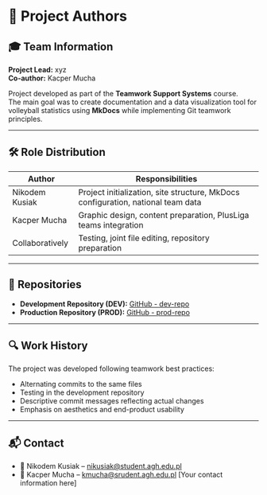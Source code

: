 # 👥 Project Authors

## 🎓 Team Information

**Project Lead:** xyz  
**Co-author:** Kacper Mucha

Project developed as part of the **Teamwork Support Systems** course.  
The main goal was to create documentation and a data visualization tool for volleyball statistics using **MkDocs** while implementing Git teamwork principles.

---

## 🛠️ Role Distribution

| Author         | Responsibilities                                                                 |
|----------------|----------------------------------------------------------------------------------|
| Nikodem Kusiak | Project initialization, site structure, MkDocs configuration, national team data |
| Kacper Mucha   | Graphic design, content preparation, PlusLiga teams integration                  |
| Collaboratively| Testing, joint file editing, repository preparation                              |

---

## 📁 Repositories

- **Development Repository (DEV):** [GitHub - dev-repo](https://github.com/Nikko05/swpz.git)
- **Production Repository (PROD):** [GitHub - prod-repo](https://github.com/Nikko05/swpz_prod.git)

---

## 🔍 Work History

The project was developed following teamwork best practices:
- Alternating commits to the same files
- Testing in the development repository
- Descriptive commit messages reflecting actual changes
- Emphasis on aesthetics and end-product usability

---

## 📬 Contact
- 📧 Nikodem Kusiak – nikusiak@student.agh.edu.pl
- 📧 Kacper Mucha – kmucha@srudent.agh.edu.pl
[Your contact information here]